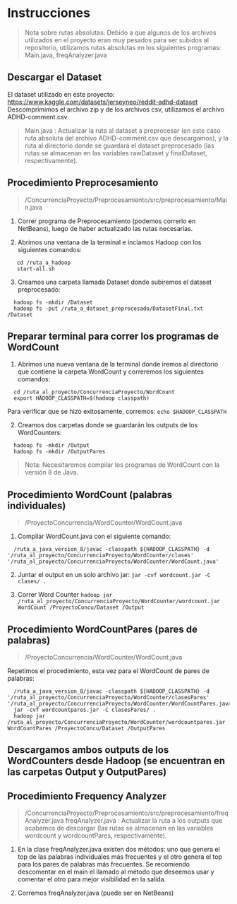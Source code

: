 # Instrucciones

> Nota sobre rutas absolutas: Debido a que algunos de los archivos utilizados en el proyecto eran muy pesados para ser subidos al repositorio, utilizamos rutas absolutas en los siguientes programas: Main.java, freqAnalyzer.java

## Descargar el Dataset
El dataset utilizado en este proyecto: https://www.kaggle.com/datasets/jerseyneo/reddit-adhd-dataset
Descomprimimos el archivo zip y de los archivos csv, utilizamos el archivo ADHD-comment.csv

> Main.java : Actualizar la ruta al dataset a preprocesar (en este caso ruta absoluta del archivo ADHD-comment.csv que descargamos), y la ruta al directorio donde se guardará el dataset preprocesado (las rutas se almacenan en las variables rawDataset y finalDataset, respectivamente).

## Procedimiento Preprocesamiento
> /ConcurrenciaProyecto/Preprocesamiento/src/preprocesamiento/Main.java
  
1. Correr programa de Preprocesamiento (podemos correrlo en NetBeans), luego de haber actualizado las rutas necesarias.
   
3. Abrimos una ventana de la terminal e inciamos Hadoop con los siguientes comandos:
```
   cd /ruta_a_hadoop
   start-all.sh
```

3. Creamos una carpeta llamada Dataset donde subiremos el dataset preprocesado:
```
  hadoop fs -mkdir /Dataset
  hadoop fs -put /ruta_a_dataset_preprocesado/DatasetFinal.txt /Dataset
```

## Preparar terminal para correr los programas de WordCount
1. Abrimos una nueva ventana de la terminal donde iremos al directorio que contiene la carpeta WordCount y correremos los siguientes comandos:
```
  cd /ruta_al_proyecto/ConcurrenciaProyecto/WordCount
  export HADOOP_CLASSPATH=$(hadoop classpath)
```
Para verificar que se hizo exitosamente, corremos:
  `echo $HADOOP_CLASSPATH`

2. Creamos dos carpetas donde se guardarán los outputs de los WordCounters:
```
  hadoop fs -mkdir /Output
  hadoop fs -mkdir /OutputPares
```

> Nota: Necesitaremos compilar los programas de WordCount con la versión 8 de Java.

## Procedimiento WordCount (palabras individuales)
> /ProyectoConcurrencia/WordCounter/WordCount.java

1. Compilar WordCount.java con el siguiente comando:
```
  /ruta_a_java_version_8/javac -classpath ${HADOOP_CLASSPATH} -d '/ruta_al_proyecto/ConcurrenciaProyecto/WordCounter/clases' '/ruta_al_proyecto/ConcurrenciaProyecto/WordCounter/WordCount.java'
```

2. Juntar el output en un solo archivo jar:
  `jar -cvf wordcount.jar -C clases/ .`

3. Correr Word Counter
  `hadoop jar /ruta_al_proyecto/ConcurrenciaProyecto/WordCounter/wordcount.jar WordCount /ProyectoConcu/Dataset /Output`

## Procedimiento WordCountPares (pares de palabras)
> /ProyectoConcurrencia/WordCounter/WordCount.java

Repetimos el procedimiento, esta vez para el WordCount de pares de palabras:
```
  /ruta_a_java_version_8/javac -classpath ${HADOOP_CLASSPATH} -d '/ruta_al_proyecto/ConcurrenciaProyecto/WordCounter/clasesPares' '/ruta_al_proyecto/ConcurrenciaProyecto/WordCounter/WordCountPares.java'
  jar -cvf wordcountpares.jar -C clasesPares/ .
  hadoop jar /ruta_al_proyecto/ConcurrenciaProyecto/WordCounter/wordcountpares.jar WordCountPares /ProyectoConcu/Dataset /OutputPares
```

## Descargamos ambos outputs de los WordCounters desde Hadoop (se encuentran en las carpetas Output y OutputPares)

## Procedimiento Frequency Analyzer
> /ConcurrenciaProyecto/Preprocesamiento/src/preprocesamiento/freqAnalyzer.java
> freqAnalyzer.java : Actualizar la ruta a los outputs que acabamos de descargar (las rutas se almacenan en las variables wordcount y wordcountPares, respectivamente).

1. En la clase freqAnalyzer.java existen dos métodos: uno que genera el top de las palabras individuales más frecuentes y el otro genera el top para los pares de palabras más frecuentes. Se recomiendo descomentar en el main el llamado al método que deseemos usar y comentar el otro para mejor visibilidad en la salida.

2. Corremos freqAnalyzer.java (puede ser en NetBeans)


